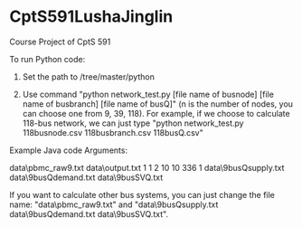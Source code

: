 # CptS591LushaJinglin
Course Project of CptS 591


To run Python code:

1. Set the path to /tree/master/python

2. Use command "python network_test.py [file name of busnode] [file name of busbranch] [file name of busQ]" (n is the number of nodes, you can choose one from 9, 39, 118). For example, if we choose to calculate 118-bus network, we can just type "python network_test.py 118busnode.csv 118busbranch.csv 118busQ.csv"



Example Java code Arguments:

data\pbmc_raw9.txt data\output.txt 1 1 2 10 10 336 1 data\9busQsupply.txt data\9busQdemand.txt data\9busSVQ.txt

If you want to calculate other bus systems, you can just change the file name: "data\pbmc_raw9.txt" and "data\9busQsupply.txt data\9busQdemand.txt data\9busSVQ.txt".

